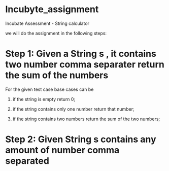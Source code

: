 # Incubyte_assignment
Incubate Assessment - String calculator 

we will do the assignment in the following steps:

# Step 1: Given a String s , it contains two number comma separater return the sum of the numbers
 For the given test case base cases can be 
 1. if the string is empty return 0;

 2. if the string contains only one number return that number;
 3. if the string contains two numbers return the sum of the two numbers;


 # Step 2:  Given String s contains any amount of number comma separated
 